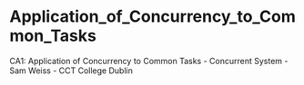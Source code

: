 # Application_of_Concurrency_to_Common_Tasks
CA1: Application of Concurrency to Common Tasks - Concurrent System - Sam Weiss - CCT College Dublin
